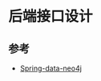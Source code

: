 # 后端接口设计

## 参考

- [Spring-data-neo4j](https://docs.spring.io/spring-data/neo4j/docs/current/reference/html/#mapping.id-handling)